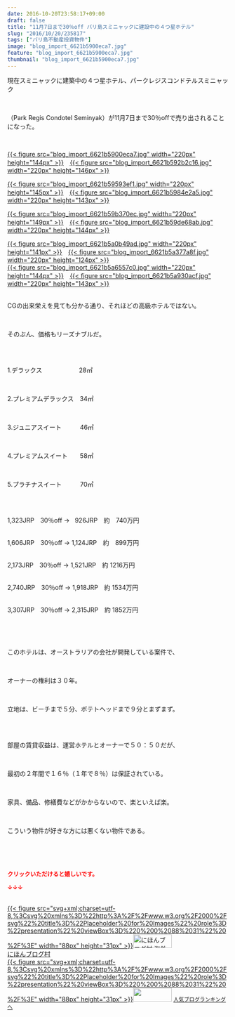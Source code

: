 ```yaml
---
date: 2016-10-20T23:58:17+09:00
draft: false
title: "11月7日まで30％off バリ島スミニャックに建設中の４つ星ホテル"
slug: "2016/10/20/235817"
tags: ["バリ島不動産投資物件"]
image: "blog_import_6621b5900eca7.jpg"
feature: "blog_import_6621b5900eca7.jpg"
thumbnail: "blog_import_6621b5900eca7.jpg"
---
```

<p>現在スミニャックに建築中の４つ星ホテル、パークレジスコンドテルスミニャック</p><br/><p>（Park Regis Condotel Seminyak）が11月7日まで30％offで売り出されることになった。</p><br/><p><a href="blog_import_6621b5915be15.jpg">{{< figure src="blog_import_6621b5900eca7.jpg" width="220px" height="144px" >}}</a>　<a href="blog_import_6621b5943073c.jpg">{{< figure src="blog_import_6621b592b2c16.jpg" width="220px" height="146px" >}}</a></p><p><a href="blog_import_6621b596e366b.jpg">{{< figure src="blog_import_6621b59593ef1.jpg" width="220px" height="145px" >}}</a>　<a href="blog_import_6621b599e4c06.jpg">{{< figure src="blog_import_6621b5984e2a5.jpg" width="220px" height="143px" >}}</a></p><p><a href="blog_import_6621b59c95e23.jpg">{{< figure src="blog_import_6621b59b370ec.jpg" width="220px" height="149px" >}}</a>　<a href="blog_import_6621b59f2f785.jpg">{{< figure src="blog_import_6621b59de68ab.jpg" width="220px" height="144px" >}}</a></p><p><a href="blog_import_6621b5a201a7c.jpg">{{< figure src="blog_import_6621b5a0b49ad.jpg" width="220px" height="141px" >}}</a>　<a href="blog_import_6621b5a4bd99d.jpg">{{< figure src="blog_import_6621b5a377a8f.jpg" width="220px" height="124px" >}}</a><br/><a href="blog_import_6621b5a7cb6ec.jpg">{{< figure src="blog_import_6621b5a6557c0.jpg" width="220px" height="144px" >}}</a>　<a href="blog_import_6621b5aa66e25.jpg">{{< figure src="blog_import_6621b5a930acf.jpg" width="220px" height="143px" >}}</a><br/><br/></p><p>CGの出来栄えを見ても分かる通り、それほどの高級ホテルではない。</p><br/><p>そのぶん、価格もリーズナブルだ。</p><br/><p><br/>1.デラックス　　　　　　28㎡</p><br/><p>2.プレミアムデラックス　34㎡</p><br/><p>3.ジュニアスイート　　　46㎡</p><br/><p>4.プレミアムスイート　　58㎡</p><br/><p>5.プラチナスイート　　　70㎡</p><br/><p><br/>1,323JRP　30％off →   926JRP　約　740万円<br/> </p><p>1,606JRP　30％off → 1,124JRP　約　899万円<br/> </p><p>2,173JRP　30％off → 1,521JRP　約 1216万円<br/> </p><p>2,740JRP　30％off → 1,918JRP　約 1534万円<br/> </p><p>3,307JRP　30％off → 2,315JRP　約 1852万円</p><p><br/></p><br/><p>このホテルは、オーストラリアの会社が開発している案件で、</p><br/><p>オーナーの権利は３０年。</p><br/><p>立地は、ビーチまで５分、ポテトヘッドまで９分とまずまず。</p><br/><br/><p>部屋の賃貸収益は、運営ホテルとオーナーで５０：５０だが、</p><br/><p>最初の２年間で１６％（１年で８％）は保証されている。</p><p><br/></p><p>家具、備品、修繕費などがかからないので、楽といえば楽。</p><br/><p>こういう物件が好きな方には悪くない物件である。</p><br/><br/><br/><p><font color="#ff0000" size="2"><strong>クリックいただけると嬉しいです。<br/></strong></font></p><p><font color="#ff0000" size="2"><strong>↓↓↓</strong></font></p><p><br/><a href="ranking.html?p_cid=01260127" target="_blank">{{< figure src="svg+xml;charset=utf-8,%3Csvg%20xmlns%3D%22http%3A%2F%2Fwww.w3.org%2F2000%2Fsvg%22%20title%3D%22Placeholder%20for%20Images%22%20role%3D%22presentation%22%20viewBox%3D%220%200%2088%2031%22%20%2F%3E" width="88px" height="31px" >}}<noscript><img border="0" alt="にほんブログ村 海外生活ブログ バリ島情報へ" src="https://img-proxy.blog-video.jp/images?url=http%3A%2F%2Foverseas.blogmura.com%2Fbali%2Fimg%2Fbali88_31.gif" width="88" height="31"></noscript></a><br/><a href="ranking.html?p_cid=01260127" target="_blank">にほんブログ村</a> <br/><a title="人気ブログランキングへ" href="link.php?1804582">{{< figure src="svg+xml;charset=utf-8,%3Csvg%20xmlns%3D%22http%3A%2F%2Fwww.w3.org%2F2000%2Fsvg%22%20title%3D%22Placeholder%20for%20Images%22%20role%3D%22presentation%22%20viewBox%3D%220%200%2088%2031%22%20%2F%3E" width="88px" height="31px" >}}<noscript><img border="0" src="https://blog.with2.net/img/banner/banner_22.gif" width="88" height="31"></noscript></a> <a style="FONT-SIZE: 12px" href="link.php?1804582">人気ブログランキングへ</a> </p>

